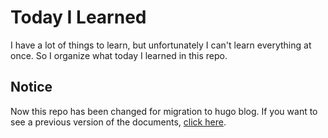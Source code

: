Today I Learned
===============

I have a lot of things to learn, but unfortunately I can't learn everything at once.
So I organize what today I learned in this repo.

Notice
---

Now this repo has been changed for migration to hugo blog.
If you want to see a previous version of the documents, [click here](https://github.com/Jeonghun-Ban/TIL/tree/v1.0).